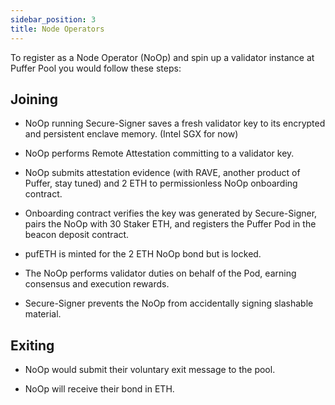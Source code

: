 ```yaml
---
sidebar_position: 3
title: Node Operators
---
```


To register as a Node Operator (NoOp) and spin up a validator instance at Puffer Pool you would follow these steps:

## Joining

- NoOp running Secure-Signer saves a fresh validator key to its encrypted and persistent enclave
  memory. (Intel SGX for now)

- NoOp performs Remote Attestation committing to a validator key.

- NoOp submits attestation evidence (with RAVE, another product of Puffer, stay tuned) and 2 ETH to permissionless NoOp onboarding contract.

- Onboarding contract verifies the key was generated by Secure-Signer, pairs the NoOp with 30
  Staker ETH, and registers the Puffer Pod in the beacon deposit contract.

- pufETH is minted for the 2 ETH NoOp bond but is locked.

- The NoOp performs validator duties on behalf of the Pod, earning consensus and execution
  rewards.

- Secure-Signer prevents the NoOp from accidentally signing slashable material.

## Exiting

- NoOp would submit their voluntary exit message to the pool.

- NoOp will receive their bond in ETH.

